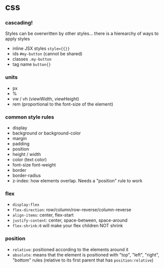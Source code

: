 # css
### cascading!

Styles can be overwritten by other styles... there is a hierearchy of ways to apply styles

- inline JSX styles `style={{}}`
- ids `#my-button` (cannot be shared)
- classes `.my-button`
- tag name `button{}`

### units
- px
- %
- vw / vh (viewWidth, viewHeight)
- rem (proportional to the font-size of the <html> element)


### common style rules
- display
- background or background-color
- margin
- padding
- position
- height / width
- color (text color)
- font-size
font-weight
- border
- border-radius
- z-index: how elements overlap. Needs a "position" rule to work


### flex
- `display:flex`
- `flex-direction`: row/column/row-reverse/column-reverse
- `align-items`: center, flex-start
- `justify-content`: center, space-between, space-around
- `flex-shrink:0` will make your flex children NOT shrink

### position
- `relative`: positioned according to the elements around it
- `absolute`: means that the element is positioned with "top", "left", "right", "bottom" rules (relative to its first parent that has `position:relative`)



